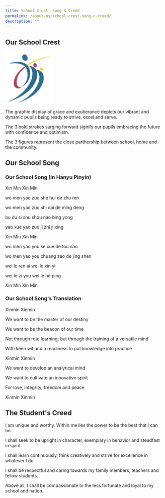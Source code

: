 ```yaml
---
title: School Crest, Song & Creed
permalink: /about-us/school-crest-song-n-creed/
description: ""
---
```

Our School Crest
----------------

<style>  
img {  
  display: block;  
  margin-left: auto;  
  margin-right: auto;  
}  
</style>  
<body><img src="/images/schlogo_big.jpeg" alt="School Crest" style="width:30%;">  
  
</body>

The graphic display of grace and exuberance depicts our vibrant and dynamic pupils being ready to strive, excel and serve.

  

The 3 bold strokes surging forward signify our pupils embracing the future with confidence and optimism.

  

The 3 figures represent the close parthership between school, home and the community.

Our School Song
---------------

### Our School Song (In Hanyu Pinyin)

Xin Min Xin Min

wo men yao zuo she hui de zhu ren

wo men yao zuo shi dai de ming deng

bu du si shu shou nao bing yong

yao xue yao zuo ji zhi ji xing

Xin Min Xin Min

wo men yao you ke xue de tou nao

wo men yao you chuang zao de jing shen

wei le ren ai wei le xin yi

wei le zi you wei le he ping

Xin Min Xin Min

  

### Our School Song's Translation

Xinmin Xinmin

We want to be the master of our destiny

We want to be the beacon of our time

Not through rote learning; but through the training of a versatile mind

With keen wit and a readiness to put knowledge into practice

Xinmin Xinmin

We want to develop an analytical mind

We want to cultivate an innovative spirit

For love, integrity, freedom and peace

Xinmin Xinmin

The Student's Creed
-------------------

I am unique and worthy. Within me lies the power to be the best that I can be.

I shall seek to be upright in character, exemplary in behavior and steadfast in spirit.

I shall learn continuously, think creatively and strive for excellence in whatever I do.

I shall be respectful and caring towards my family members, teachers and fellow students.

Above all, I shall be compassionate to the less fortunate and loyal to my school and nation.